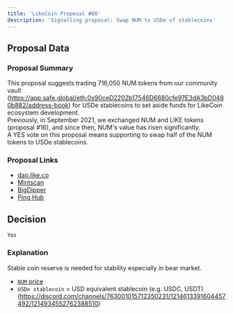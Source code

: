 ```yaml
---
title: 'LikeCoin Proposal #80'
description: 'Signalling proposal: Swap NUM to USDe of stablecoins'
---
```


## Proposal Data

### Proposal Summary
This proposal suggests trading 716,050 NUM tokens from our community vault (https://app.safe.global/eth:0x90ceD2202b17546D6680cfe97E3dA3bD0480b882/address-book) for USDe stablecoins to set aside funds for LikeCoin ecosystem development.  
Previously, in September 2021, we exchanged NUM and LIKE tokens (proposal #16), and since then, NUM's value has risen significantly.  
A YES vote on this proposal means supporting to swap half of the NUM tokens to USDe stablecoins.  

### Proposal Links
- [dao.like.co](https://dao.like.co/proposals/80)
- [Mintscan](https://www.mintscan.io/likecoin/proposals/80)
- [BigDipper](https://bigdipper.live/likecoin/proposals/80)
- [Ping Hub](https://ping.pub/likecoin/gov/80)


## Decision
`Yes`

### Explanation
Stable coin reserve is needed for stability especially in bear market.  

- [`NUM` price](https://www.coingecko.com/en/coins/numbers-protocol)
- `USDe stablecoin` = USD equivalent stablecoin (e.g. USDC, USDT) (https://discord.com/channels/763001015712350231/1214613391604457492/1214934552762388510)
